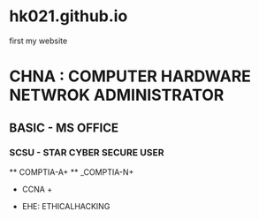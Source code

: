# hk021.github.io
first my website
# CHNA : COMPUTER HARDWARE NETWROK ADMINISTRATOR
## BASIC - MS OFFICE
### SCSU - STAR CYBER SECURE USER
** COMPTIA-A+ **
_COMPTIA-N+
+ CCNA +
- EHE: ETHICALHACKING 
